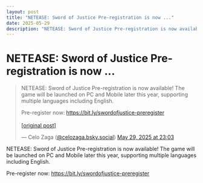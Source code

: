 ```yaml
---
layout: post
title: "NETEASE: Sword of Justice Pre-registration is now ..."
date: 2025-05-29
description: "NETEASE: Sword of Justice Pre-registration is now available! The game will be launched on PC and Mobile later this year, supporting multiple languages i..."
---
```


<h1 class="bluesky-post-title">NETEASE: Sword of Justice Pre-registration is now ...</h1>

<blockquote class="bluesky-embed" data-bluesky-uri="at://did:plc:lmh6rennptq77inaztnovw4b/app.bsky.feed.post/3lqdtbrzck42o" data-bluesky-embed-color-mode="system">
<p lang="">NETEASE: Sword of Justice Pre-registration is now available! The game will be launched on PC and Mobile later this year, supporting multiple languages including English.

Pre-register now: https://bit.ly/swordofjustice-preregister<br><br><a href="https://bsky.app/profile/celozaga.bsky.social/post/3lqdtbrzck42o">[original post]</a></p>
&mdash; Celo Zaga (<a href="https://bsky.app/profile/did:plc:lmh6rennptq77inaztnovw4b?ref_src=embed">@celozaga.bsky.social</a>) <a href="https://bsky.app/profile/celozaga.bsky.social/post/3lqdtbrzck42o?ref_src=embed">May 29, 2025 at 23:03</a>
</blockquote>
<script async src="https://embed.bsky.app/static/embed.js" charset="utf-8"></script>

<p class="bluesky-post-description">NETEASE: Sword of Justice Pre-registration is now available! The game will be launched on PC and Mobile later this year, supporting multiple languages including English.

Pre-register now: https://bit.ly/swordofjustice-preregister</p>

